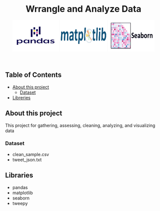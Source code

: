 <!-- PROJECT LOGO -->
<br />
<p align="center">
  <div align="center"><h1>Wrrangle and Analyze Data</h1></div>
  <div align="center">
    <a>
        <img src="./media/pandas.png" alt="Logo" width="150" height="100">
        <img src="./media/matplotlib.png" alt="Logo" width="150" height="100">
        <img src="./media/seaborn.png" alt="Logo" width="150" height="100">
    </a>
  </div>
</p>
</br>

## Table of Contents

* [About this project](#about-this-projectd)
  * [Dataset](#dataset)
* [Libreries](#libreries)

## About this project

This project for gathering, assessing, cleaning, analyzing, and visualizing data

### Dataset

-   clean_sample.csv
-   tweet_json.txt

## Libraries

-   pandas
-   matplotlib
-   seaborn
-   tweepy


